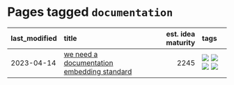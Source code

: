 # Pages tagged `documentation`

|last_modified|title|est. idea maturity|tags
|:---|:---|---:|:---|
|2023-04-14|[we need a documentation embedding standard](../doc-embed-standard.md)|2245|[![](https://img.shields.io/badge/tag-accessibility-3f3dc3)](../tags/accessibility.md) [![](https://img.shields.io/badge/tag-documentation-e54ba1)](../tags/documentation.md) [![](https://img.shields.io/badge/tag-standard-426a5f)](../tags/standard.md) [![](https://img.shields.io/badge/tag-tooling-e6ab9)](../tags/tooling.md)|